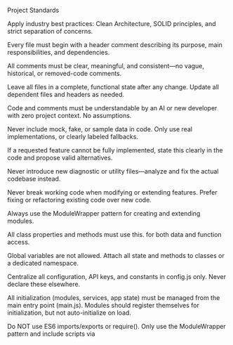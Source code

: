 Project Standards

Apply industry best practices: Clean Architecture, SOLID principles, and strict separation of concerns.

Every file must begin with a header comment describing its purpose, main responsibilities, and dependencies.

All comments must be clear, meaningful, and consistent—no vague, historical, or removed-code comments.

Leave all files in a complete, functional state after any change. Update all dependent files and headers as needed.

Code and comments must be understandable by an AI or new developer with zero project context. No assumptions.

Never include mock, fake, or sample data in code. Only use real implementations, or clearly labeled fallbacks.

If a requested feature cannot be fully implemented, state this clearly in the code and propose valid alternatives.

Never introduce new diagnostic or utility files—analyze and fix the actual codebase instead.

Never break working code when modifying or extending features. Prefer fixing or refactoring existing code over new code.

Always use the ModuleWrapper pattern for creating and extending modules.

All class properties and methods must use this. for both data and function access.

Global variables are not allowed. Attach all state and methods to classes or a dedicated namespace.

Centralize all configuration, API keys, and constants in config.js only. Never declare these elsewhere.

All initialization (modules, services, app state) must be managed from the main entry point (main.js). Modules should register themselves for initialization, but not auto-initialize on load.

Do NOT use ES6 imports/exports or require(). Only use the ModuleWrapper pattern and include scripts via <script> tags. ES6 modules are not allowed.

Declare all dependencies at the top of every module.

Do not alter the script load order. main.js must always serve as the app entry point.